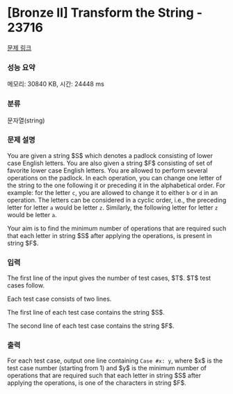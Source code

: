 # [Bronze II] Transform the String - 23716 

[문제 링크](https://www.acmicpc.net/problem/23716) 

### 성능 요약

메모리: 30840 KB, 시간: 24448 ms

### 분류

문자열(string)

### 문제 설명

<p>You are given a string $S$ which denotes a padlock consisting of lower case English letters. You are also given a string $F$ consisting of set of favorite lower case English letters. You are allowed to perform several operations on the padlock. In each operation, you can change one letter of the string to the one following it or preceding it in the alphabetical order. For example: for the letter <code>c</code>, you are allowed to change it to either <code>b</code> or <code>d</code> in an operation. The letters can be considered in a cyclic order, i.e., the preceding letter for letter <code>a</code> would be letter <code>z</code>. Similarly, the following letter for letter <code>z</code> would be letter <code>a</code>.</p>

<p>Your aim is to find the minimum number of operations that are required such that each letter in string $S$ after applying the operations, is present in string $F$.</p>

### 입력 

 <p>The first line of the input gives the number of test cases, $T$. $T$ test cases follow.</p>

<p>Each test case consists of two lines.</p>

<p>The first line of each test case contains the string $S$.</p>

<p>The second line of each test case contains the string $F$.</p>

### 출력 

 <p>For each test case, output one line containing <code>Case #x: y</code>, where $x$ is the test case number (starting from 1) and $y$ is the minimum number of operations that are required such that each letter in string $S$ after applying the operations, is one of the characters in string $F$.</p>

